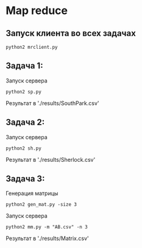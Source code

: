# Map reduce

## Запуск клиента во всех задачах
```
python2 mrclient.py
```

## Задача 1:
Запуск сервера
```
python2 sp.py
```
Результат в './results/SouthPark.csv' </br>

## Задача 2:
Запуск сервера
```
python2 sh.py
```
Результат в './results/Sherlock.csv' </br>

## Задача 3:
Генерация матрицы
```
python2 gen_mat.py -size 3
```
Запуск сервера
```
python2 mm.py -m "AB.csv" -n 3
```
Результат в './results/Matrix.csv' </br>
